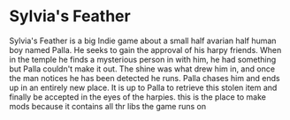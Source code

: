 # Sylvia's Feather
Sylvia's Feather is a big Indie game about a small half avarian half human boy named Palla. He seeks to gain the approval of his harpy friends. When in the temple he finds a mysterious person in with him, he had something but Palla couldn't make it out. The shine was what drew him in, and once the man notices he has been detected he runs. Palla chases him and ends up in an entirely new place. It is up to Palla to retrieve this stolen item and finally be accepted in the eyes of the harpies. 
this is the place to make mods because it contains all thr libs the game runs on
